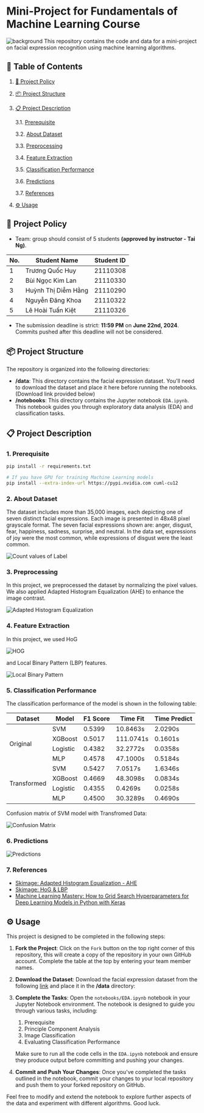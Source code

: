 # Mini-Project for Fundamentals of Machine Learning Course

![background](./materials/ai_wp.jpg)
This repository contains the code and data for a mini-project on facial expression recognition using machine learning algorithms.

## 📌 Table of Contents

1. [📑 Project Policy](#-project-policy)
2. [📦 Project Structure](#-project-structure)
3. [📋 Project Description](#-project-description)

   3.1. [Prerequisite](#1-prerequisite)
   
   3.2. [About Dataset](#2-about-dataset)

   3.3. [Preprocessing](#3-preprocessing)

   3.4. [Feature Extraction](#4-feature-extraction)

   3.5. [Classification Performance](#5-classification-performance)

   3.6. [Predictions](#6-predictions)

   3.7. [References](#7-references)
5. [⚙️ Usage](#️-usage)

## 📑 Project Policy

- Team: group should consist of 5 students **(approved by instructor - Tai Ng)**.

| No. | Student Name        | Student ID |
| --- | ------------------- | ---------- |
| 1   | Trương Quốc Huy     | 21110308   |
| 2   | Bùi Ngọc Kim Lan    | 21110330   |
| 3   | Huỳnh Thị Diễm Hằng | 21110290   |
| 4   | Nguyễn Đăng Khoa    | 21110322   |
| 5   | Lê Hoài Tuấn Kiệt   | 21110326   |

- The submission deadline is strict: **11:59 PM** on **June 22nd, 2024**. Commits pushed after this deadline will not be considered.

## 📦 Project Structure

The repository is organized into the following directories:

- **/data**: This directory contains the facial expression dataset. You'll need to download the dataset and place it here before running the notebooks. (Download link provided below)
- **/notebooks**: This directory contains the Jupyter notebook `EDA.ipynb`. This notebook guides you through exploratory data analysis (EDA) and classification tasks.

## 📋 Project Description

### 1. Prerequisite

```sh
pip install -r requirements.txt

# If you have GPU for training Machine Learning models
pip install --extra-index-url https://pypi.nvidia.com cuml-cu12
```

### 2. About Dataset

The dataset includes more than 35,000 images, each depicting one of seven distinct facial expressions. Each image is presented in 48x48 pixel grayscale format. The seven facial expressions shown are: anger, disgust, fear, happiness, sadness, surprise, and neutral. In the data set, expressions of joy were the most common, while expressions of disgust were the least common.

![Count values of Label](./materials/label_count.png)

### 3. Preprocessing

In this project, we preprocessed the dataset by normalizing the pixel values. We also applied Adapted Histogram Equalization (AHE) to enhance the image contrast.

![Adapted Histogram Equalization](./materials/ahe.png)

### 4. Feature Extraction

In this project, we used HoG

![HOG](./materials/hog.png)

and Local Binary Pattern (LBP) features.

![Local Binary Pattern](./materials/lbp.png)

### 5. Classification Performance

The classification performance of the model is shown in the following table:

<table class="tg"><thead>
  <tr>
    <th class="tg-iazd"><span style="font-weight:bold">Dataset</span></th>
    <th class="tg-iazd">Model</th>
    <th class="tg-iazd">F1 Score</th>
    <th class="tg-iazd">Time Fit</th>
    <th class="tg-iazd">Time Predict</th>
  </tr></thead>
<tbody>
  <tr>
    <td class="tg-xvll" rowspan="4">Original</td>
    <td class="tg-oi39">SVM</td>
    <td class="tg-oi39">0.5399</td>
    <td class="tg-oi39">10.8463s</td>
    <td class="tg-oi39">2.0290s</td>
  </tr>
  <tr>
    <td class="tg-oi39">XGBoost</td>
    <td class="tg-oi39">0.5017</td>
    <td class="tg-oi39">111.0741s</td>
    <td class="tg-oi39">0.1601s</td>
  </tr>
  <tr>
    <td class="tg-oi39">Logistic</td>
    <td class="tg-oi39">0.4382</td>
    <td class="tg-oi39">32.2772s</td>
    <td class="tg-oi39">0.0358s</td>
  </tr>
  <tr>
    <td class="tg-oi39">MLP</td>
    <td class="tg-oi39">0.4578</td>
    <td class="tg-oi39">47.1000s</td>
    <td class="tg-oi39">0.5184s</td>
  </tr>
  <tr>
    <td class="tg-xvll" rowspan="4">Transformed</td>
    <td class="tg-oi39">SVM</td>
    <td class="tg-r2ay">0.5427</td>
    <td class="tg-oi39">7.0517s</td>
    <td class="tg-oi39">1.6346s</td>
  </tr>
  <tr>
    <td class="tg-oi39">XGBoost</td>
    <td class="tg-oi39">0.4669</td>
    <td class="tg-oi39">48.3098s</td>
    <td class="tg-oi39">0.0834s</td>
  </tr>
  <tr>
    <td class="tg-oi39">Logistic</td>
    <td class="tg-oi39">0.4355</td>
    <td class="tg-ko76">0.4269s</td>
    <td class="tg-ko76">0.0258s</td>
  </tr>
  <tr>
    <td class="tg-oi39">MLP</td>
    <td class="tg-oi39">0.4500</td>
    <td class="tg-oi39">30.3289s</td>
    <td class="tg-oi39">0.4690s</td>
  </tr>
</tbody></table>

Confusion matrix of SVM model with Transfromed Data:

![Confusion Matrix](./materials/cm_svc_transform.png)

### 6. Predictions

![Predictions](./materials/predict.png)

### 7. References

- [Skimage: Adapted Histogram Equalization - AHE](https://scikit-image.org/docs/stable/auto_examples/color_exposure/plot_equalize.html)
- [Skimage: HoG &amp; LBP](https://scikit-image.org/docs/stable/auto_examples/features_detection/plot_hog.html)
- [Machine Learning Mastery: How to Grid Search Hyperparameters for Deep Learning Models in Python with Keras](https://machinelearningmastery.com/grid-search-hyperparameters-deep-learning-models-python-keras/)

## ⚙️ Usage

This project is designed to be completed in the following steps:

1. **Fork the Project**: Click on the `Fork` button on the top right corner of this repository, this will create a copy of the repository in your own GitHub account. Complete the table at the top by entering your team member names.
2. **Download the Dataset**: Download the facial expression dataset from the following [link](https://mega.nz/file/foM2wDaa#GPGyspdUB2WV-fATL-ZvYj3i4FqgbVKyct413gxg3rE) and place it in the **/data** directory:
3. **Complete the Tasks**: Open the `notebooks/EDA.ipynb` notebook in your Jupyter Notebook environment. The notebook is designed to guide you through various tasks, including:

   1. Prerequisite
   2. Principle Component Analysis
   3. Image Classification
   4. Evaluating Classification Performance

   Make sure to run all the code cells in the `EDA.ipynb` notebook and ensure they produce output before committing and pushing your changes.

4. **Commit and Push Your Changes**: Once you've completed the tasks outlined in the notebook, commit your changes to your local repository and push them to your forked repository on GitHub.

Feel free to modify and extend the notebook to explore further aspects of the data and experiment with different algorithms. Good luck.
